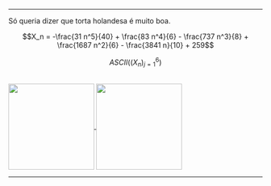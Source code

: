 <hr>

Só queria dizer que torta holandesa é muito boa. 

$$X_n = -\frac{31 n^5}{40} + \frac{83 n^4}{6} - \frac{737 n^3}{8} + \frac{1687 n^2}{6} - \frac{3841 n}{10} + 259$$

$$ASCII((X_n)_{j=1}^6)$$

<br>

<a href="https://github.com/anuraghazra/github-readme-stats">
    <img height="170em" align="center" src="https://github-readme-stats.vercel.app/api?username=Dantae-Jekins&show_icons=true&theme=synthwave&custom_title=Status"> 
</a>

<a href="https://github.com/anuraghazra/github-readme-stats">
    <img height="170em" align="center" src="https://github-readme-stats.vercel.app/api/top-langs/?username=Dantae-Jekins&hide=jupyter%20notebook&layout=compact&theme=synthwave&custom_title=Linguagens&">
</a>

<hr>
<!--
### **Interesses e experiências:**

--
<img src="https://cdn.jsdelivr.net/gh/devicons/devicon/icons/c/c-original.svg"    
width="100px"
height="70px"
/> ---- 
<img src="https://cdn.jsdelivr.net/gh/devicons/devicon/icons/rust/rust-plain.svg"
    width="100px"
    height="70px"
/> ---- 
<img src="https://cdn.jsdelivr.net/gh/devicons/devicon/icons/python/python-original.svg"
    width="100px"
    height="70px"
/> ---- 
<img src="https://cdn.jsdelivr.net/gh/devicons/devicon/icons/bash/bash-original.svg"
    width="100px"
    height="70px"
/> ---- 
<img src="https://cdn.jsdelivr.net/gh/devicons/devicon/icons/javascript/javascript-original.svg"
    width="100px"
    height="70px"
/>--
<table table-layout="fixed">
<tr>
 <th scope="col" width="156px">C</th>
 <th scope="col" width="156px">Rust</th>
 <th scope="col" width="156px">Python</th>
 <th scope="col" width="156px">Bash</th>
 <th scope="col" width="156px">Javascript</th>
</tr>
 </table>

<br>

--
<img src="https://img.icons8.com/external-inipagistudio-lineal-color-inipagistudio/64/000000/external-cube-augmented-reality-inipagistudio-lineal-color-inipagistudio.png"
    width="100px"
    height="80px"
/> ---- 
<img src="https://img.icons8.com/nolan/64/skull.png"
    width="100px"
    height="80px"
/> ---- 
<img src="https://img.icons8.com/color/48/000000/linux--v1.png"    
    width="100px"
    height="80px"
/> ---- 
<img src="https://img.icons8.com/color/48/000000/free-bsd.png"
    width="100px"
    height="80px"
/> ---- 
<img src="https://img.icons8.com/external-flatart-icons-lineal-color-flatarticons/64/000000/external-algorithm-data-science-and-cyber-security-flatart-icons-lineal-color-flatarticons.png"
    width="100px"
    height="80px"
/>--

<table table-layout="fixed">
<tr>
 <th scope="col" width="156px">Comp.<br>Gráfica</th>
 <th scope="col" width="156px">Cyber.<br>Segurança</th>
 <th scope="col" width="156px"><div class="bloco">Kernel</div></th>
 <th scope="col" width="156px"><div class="bloco">SO's</div></th>
 <th scope="col" width="156px"><div class="bloco">Algoritmos</div></th>
</tr>
 </table>

<br>

<hr>

**Dantae-Jekins/Dantae-Jekins** is a ✨ _special_ ✨ repository because its `README.md` (this file) appears on your GitHub profile.

Here are some ideas to get you started: texto de veio broxa.

- 🔭 I’m currently working on ...
- 🌱 I’m currently learning ...
- 👯 I’m looking to collaborate on ...
- 🤔 I’m looking for help with ...
- 💬 Ask me about ...
- 📫 How to reach me: ...
- 😄 Pronouns: ...
- ⚡ Fun fact: ...
-->
